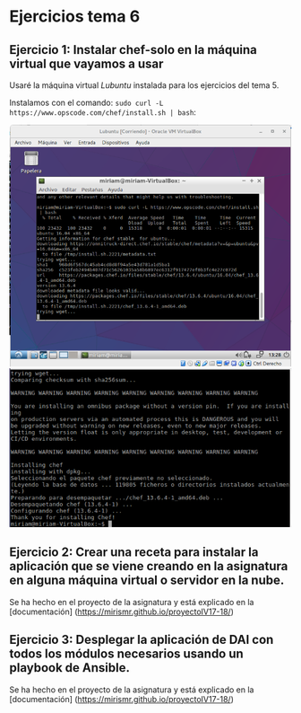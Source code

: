 # Ejercicios tema 6

## Ejercicio 1: Instalar chef-solo en la máquina virtual que vayamos a usar
Usaré la máquina virtual *Lubuntu* instalada para los ejercicios del tema 5.

Instalamos con el comando: `sudo curl -L https://www.opscode.com/chef/install.sh | bash`:

![Instalacion](img/45.png)
![Instalacion](img/46.png)

## Ejercicio 2: Crear una receta para instalar la aplicación que se viene creando en la asignatura en alguna máquina virtual o servidor en la nube.

Se ha hecho en el proyecto de la asignatura y está explicado en la [documentación] (https://mirismr.github.io/proyectoIV17-18/)

## Ejercicio 3: Desplegar la aplicación de DAI con todos los módulos necesarios usando un playbook de Ansible.

Se ha hecho en el proyecto de la asignatura y está explicado en la [documentación] (https://mirismr.github.io/proyectoIV17-18/)
